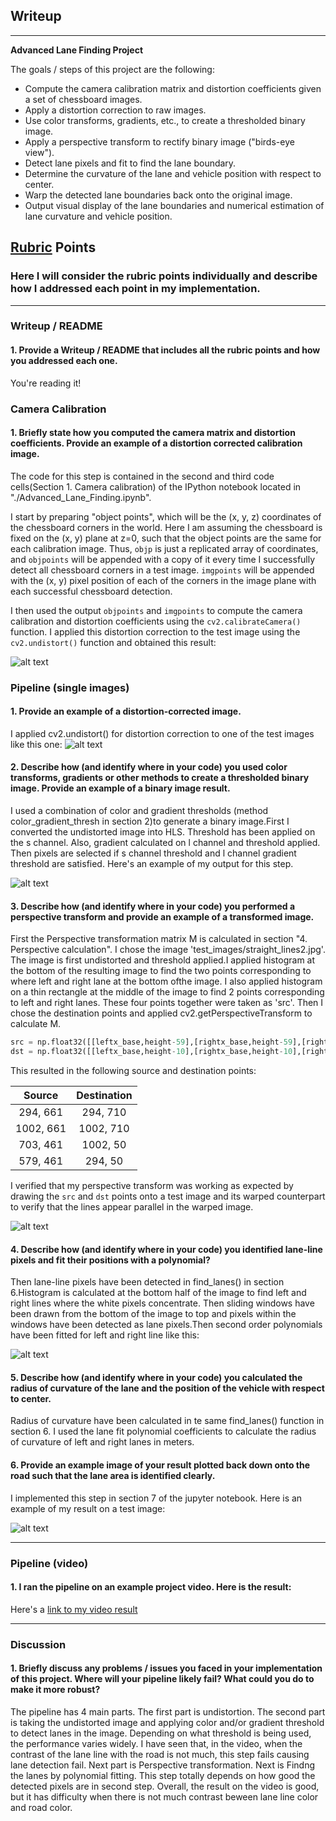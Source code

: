 ## Writeup

---

**Advanced Lane Finding Project**

The goals / steps of this project are the following:

* Compute the camera calibration matrix and distortion coefficients given a set of chessboard images.
* Apply a distortion correction to raw images.
* Use color transforms, gradients, etc., to create a thresholded binary image.
* Apply a perspective transform to rectify binary image ("birds-eye view").
* Detect lane pixels and fit to find the lane boundary.
* Determine the curvature of the lane and vehicle position with respect to center.
* Warp the detected lane boundaries back onto the original image.
* Output visual display of the lane boundaries and numerical estimation of lane curvature and vehicle position.

[//]: # (Image References)

[image1]: ./camera_cal/undist.jpg "Undistorted"
[image2]: ./test_images/test1.jpg "Road Transformed"
[image3]: ./test_images/binary_combo_test1.jpg "Binary Example"
[image4]: ./test_images/warped_test3.jpg "Warp Example"
[image5]: ./test_images/color_fit_lines.jpg "Fit Visual"
[image6]: ./test_images/example_output_test3.jpg "Output"
[video1]: ./project_video_output.mp4 "Video"

## [Rubric](https://review.udacity.com/#!/rubrics/571/view) Points

### Here I will consider the rubric points individually and describe how I addressed each point in my implementation.  

---

### Writeup / README

#### 1. Provide a Writeup / README that includes all the rubric points and how you addressed each one.  

You're reading it!

### Camera Calibration

#### 1. Briefly state how you computed the camera matrix and distortion coefficients. Provide an example of a distortion corrected calibration image.

The code for this step is contained in the second and third code cells(Section 1. Camera calibration) of the IPython notebook located in "./Advanced_Lane_Finding.ipynb".  

I start by preparing "object points", which will be the (x, y, z) coordinates of the chessboard corners in the world. Here I am assuming the chessboard is fixed on the (x, y) plane at z=0, such that the object points are the same for each calibration image.  Thus, `objp` is just a replicated array of coordinates, and `objpoints` will be appended with a copy of it every time I successfully detect all chessboard corners in a test image.  `imgpoints` will be appended with the (x, y) pixel position of each of the corners in the image plane with each successful chessboard detection.  

I then used the output `objpoints` and `imgpoints` to compute the camera calibration and distortion coefficients using the `cv2.calibrateCamera()` function.  I applied this distortion correction to the test image using the `cv2.undistort()` function and obtained this result: 

![alt text][image1]

### Pipeline (single images)

#### 1. Provide an example of a distortion-corrected image.

I applied cv2.undistort() for distortion correction to one of the test images like this one:
![alt text][image2]

#### 2. Describe how (and identify where in your code) you used color transforms, gradients or other methods to create a thresholded binary image.  Provide an example of a binary image result.

I used a combination of color and gradient thresholds (method color_gradient_thresh in section 2)to generate a binary image.First I converted the undistorted image into HLS. Threshold has been applied on the s channel. Also, gradient calculated on l channel and threshold applied. Then pixels are selected if s channel threshold and l channel gradient threshold are satisfied.  Here's an example of my output for this step. 

![alt text][image3]

#### 3. Describe how (and identify where in your code) you performed a perspective transform and provide an example of a transformed image.

First the Perspective transformation matrix M is calculated in section "4. Perspective calculation". I chose the image 'test_images/straight_lines2.jpg'. The image is first undistorted and threshold applied.I applied histogram at the bottom of the resulting image to find the two points corresponding to where left and right lane at the bottom ofthe image. I also applied histogram on a thin rectangle at the middle of the image to find 2 points corresponding to left and right lanes. These four points together were taken as 'src'. Then I chose the destination points and applied cv2.getPerspectiveTransform to calculate M.




```python
src = np.float32([[leftx_base,height-59],[rightx_base,height-59],[rightx_upper,height-259],[leftx_upper,height-259]])
dst = np.float32([[leftx_base,height-10],[rightx_base,height-10],[rightx_base,offset],[leftx_base,offset]])
```

This resulted in the following source and destination points:

| Source        | Destination   | 
|:-------------:|:-------------:| 
| 294, 661      | 294, 710      | 
| 1002, 661     | 1002, 710     |
| 703, 461      | 1002, 50      |
| 579, 461      | 294, 50       |

I verified that my perspective transform was working as expected by drawing the `src` and `dst` points onto a test image and its warped counterpart to verify that the lines appear parallel in the warped image.

![alt text][image4]

#### 4. Describe how (and identify where in your code) you identified lane-line pixels and fit their positions with a polynomial?

Then lane-line pixels have been detected in find_lanes() in section 6.Histogram is calculated at the bottom half of the image to find left and right lines where the white pixels concentrate. Then sliding windows have been drawn from the bottom of the image to top and pixels within the windows have been detected as lane pixels.Then second order polynomials have been fitted for left and right line like this:

![alt text][image5]

#### 5. Describe how (and identify where in your code) you calculated the radius of curvature of the lane and the position of the vehicle with respect to center.

Radius of curvature have been calculated in te same find_lanes() function in section 6. I used the lane fit polynomial coefficients to calculate the radius of curvature of left and right lanes in meters.

#### 6. Provide an example image of your result plotted back down onto the road such that the lane area is identified clearly.

I implemented this step in section 7 of the jupyter notebook. Here is an example of my result on a test image:

![alt text][image6]

---

### Pipeline (video)

#### 1. I ran the pipeline on an example project video. Here is the result:

Here's a [link to my video result](./project_video.mp4)

---

### Discussion

#### 1. Briefly discuss any problems / issues you faced in your implementation of this project.  Where will your pipeline likely fail?  What could you do to make it more robust?

The pipeline has 4 main parts. The first part is undistortion. The second part is taking the undistorted image and applying color and/or gradient threshold to detect lanes in the image. Depending on what threshold is being used, the performance varies widely. I have seen that, in the video, when the contrast of the lane line with the road is not much, this step fails causing lane detection fail.
Next part is Perspective transformation.
Next is Findng the lanes by polynomial fitting. This step totally depends on how good the detected pixels are in second step. Overall, the result on the video is good, but it has difficulty when there is not much contrast beween lane line color and road color.
